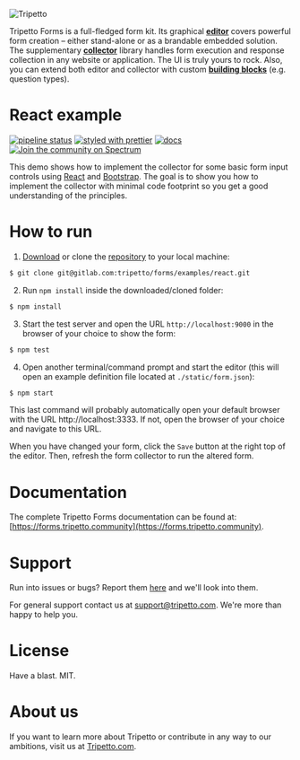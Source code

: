 ![Tripetto](https://forms.tripetto.community/images/logo-full.svg)

Tripetto Forms is a full-fledged form kit. Its graphical [**editor**](https://www.npmjs.com/package/@tripetto/forms-editor) covers powerful form creation – either stand-alone or as a brandable embedded solution. The supplementary [**collector**](https://www.npmjs.com/package/@tripetto/forms-collector) library handles form execution and response collection in any website or application. The UI is truly yours to rock. Also, you can extend both editor and collector with custom [**building blocks**](https://forms.tripetto.community/providers/) (e.g. question types).

# React example

[![pipeline status](https://gitlab.com/tripetto/forms/examples/react/badges/master/pipeline.svg)](https://gitlab.com/tripetto/forms/examples/react/commits/master)
[![styled with prettier](https://img.shields.io/badge/styled_with-prettier-ff69b4.svg)](https://github.com/prettier/prettier)
[![docs](https://img.shields.io/badge/docs-website-blue.svg)](https://forms.tripetto.community/collector)
[![Join the community on Spectrum](https://withspectrum.github.io/badge/badge.svg)](https://spectrum.chat/tripetto)

This demo shows how to implement the collector for some basic form input controls using [React](https://reactjs.org/) and [Bootstrap](http://getbootstrap.com/). The goal is to show you how to implement the collector with minimal code footprint so you get a good understanding of the principles.

# How to run
1. [Download](https://gitlab.com/tripetto/forms/examples/react/repository/master/archive.zip) or clone the [repository](https://gitlab.com/tripetto/forms/examples/react) to your local machine:
```bash
$ git clone git@gitlab.com:tripetto/forms/examples/react.git
```

2. Run `npm install` inside the downloaded/cloned folder:
```bash
$ npm install
```

3. Start the test server and open the URL `http://localhost:9000` in the browser of your choice to show the form:
```bash
$ npm test
```

4. Open another terminal/command prompt and start the editor (this will open an example definition file located at `./static/form.json`):
```bash
$ npm start
```

This last command will probably automatically open your default browser with the URL http://localhost:3333. If not, open the browser of your choice and navigate to this URL.

When you have changed your form, click the `Save` button at the right top of the editor. Then, refresh the form collector to run the altered form.

# Documentation
The complete Tripetto Forms documentation can be found at: [https://forms.tripetto.community](https://forms.tripetto.community).

# Support
Run into issues or bugs? Report them [here](https://gitlab.com/tripetto/forms/examples/react/issues) and we'll look into them.

For general support contact us at [support@tripetto.com](mailto:support@tripetto.com). We're more than happy to help you.

# License
Have a blast. MIT.

# About us
If you want to learn more about Tripetto or contribute in any way to our ambitions, visit us at [Tripetto.com](https://tripetto.com/).
